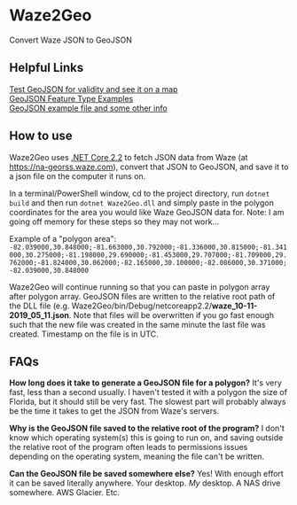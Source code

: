 # Waze2Geo
 Convert Waze JSON to GeoJSON
 
 ## Helpful Links
 [Test GeoJSON for validity and see it on a map](http://geojsonlint.com/)  
 [GeoJSON Feature Type Examples](https://en.wikipedia.org/wiki/GeoJSON)  
 [GeoJSON example file and some other info](https://gist.github.com/sgillies/1233327)
 
 ## How to use
 Waze2Geo uses [.NET Core 2.2](https://dotnet.microsoft.com/download/dotnet-core/2.2) to fetch JSON data from Waze (at https://na-georss.waze.com), convert that JSON to GeoJSON, and save it to a json file on the computer it runs on.  
 
In a terminal/PowerShell window, cd to the project directory, run `dotnet build` and then run `dotnet Waze2Geo.dll` and simply paste in the polygon coordinates for the area you would like Waze GeoJSON data for. Note: I am going off memory for these steps so they may not work...  

Example of a "polygon area": `-82.039000,30.848000;-81.663000,30.792000;-81.336000,30.815000;-81.341000,30.275000;-81.198000,29.690000;-81.453000,29.707000;-81.709000,29.762000;-81.824000,30.062000;-82.165000,30.100000;-82.086000,30.371000;-82.039000,30.848000`
  
Waze2Geo will continue running so that you can paste in polygon array after polygon array. GeoJSON files are written to the relative root path of the DLL file (e.g. Waze2Geo/bin/Debug/netcoreapp2.2/**waze_10-11-2019_05_11.json**. Note that files will be overwritten if you go fast enough such that the new file was created in the same minute the last file was created. Timestamp on the file is in UTC.
 
## FAQs
**How long does it take to generate a GeoJSON file for a polygon?**
It's very fast, less than a second usually. I haven't tested it with a polygon the size of Florida, but it should still be very fast. The slowest part will probably always be the time it takes to get the JSON from Waze's servers.  

**Why is the GeoJSON file saved to the relative root of the program?**
I don't know which operating system(s) this is going to run on, and saving outside the relative root of the program often leads to permissions issues depending on the operating system, meaning the file can't be written.  
  
**Can the GeoJSON file be saved somewhere else?**
Yes! With enough effort it can be saved literally anywhere. Your desktop. *My* desktop. A NAS drive somewhere. AWS Glacier. Etc.
